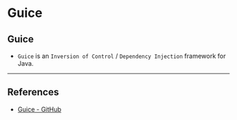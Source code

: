 # Guice

## Guice

* `Guice` is an `Inversion of Control` / `Dependency Injection` framework for Java.

---

## References

* [Guice - GitHub](https://github.com/google/guice)